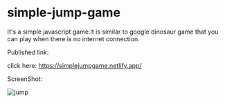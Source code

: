 # simple-jump-game


It's a simple javascript game.It is similar to google dinosaur game that you can play when there is no internet connection.


Published link:

click here: https://simplejumpgame.netlify.app/


ScreenShot:

![jump](https://user-images.githubusercontent.com/56401001/87408656-a1d41680-c578-11ea-89e9-b57690e0aa70.PNG)



